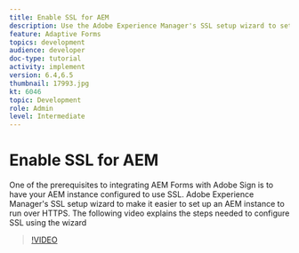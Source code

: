 ```yaml
---
title: Enable SSL for AEM
description: Use the Adobe Experience Manager's SSL setup wizard to set up an AEM instance to run over HTTPS.
feature: Adaptive Forms
topics: development
audience: developer
doc-type: tutorial
activity: implement
version: 6.4,6.5
thumbnail: 17993.jpg
kt: 6046
topic: Development
role: Admin
level: Intermediate
---
```


# Enable SSL for AEM

One of the prerequisites to integrating AEM Forms with Adobe Sign is to have your AEM instance configured to use SSL. Adobe Experience Manager's SSL setup wizard to make it easier to set up an AEM instance to run over HTTPS.
The following video explains the steps needed to configure SSL using the wizard

>[!VIDEO](https://video.tv.adobe.com/v/17993/?quality=9&learn=on)